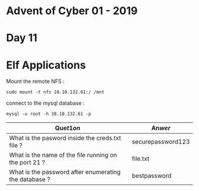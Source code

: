 # Advent of Cyber 01 - 2019
# Day 11
# Elf Applications 


Mount the remote NFS :
```
sudo mount -t nfs 10.10.132.61:/ /mnt
```
connect to the mysql database : 
```
mysql -u root -h 10.10.132.61 -p
```

| Que$t1on$ | An$wer$ |
|-----------|---------|
| What is the pasword inside the creds.txt file ? | securepassword123 |
| What is the name of the file running on the port 21 ? | file.txt |
| What is the password after enumerating the database ? | bestpassword |
